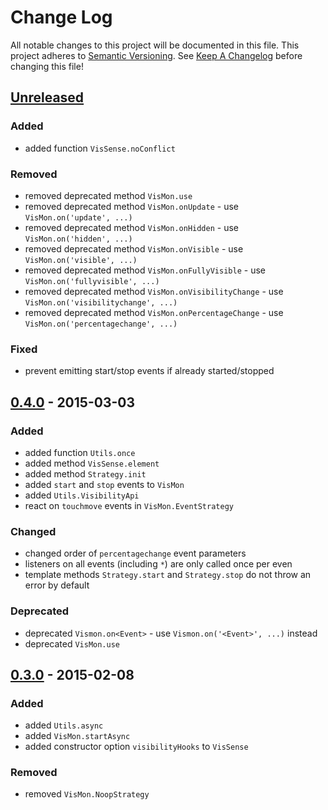 # Change Log
All notable changes to this project will be documented in this file.
This project adheres to [Semantic Versioning](http://semver.org/).
See [Keep A Changelog](https://github.com/olivierlacan/keep-a-changelog) 
before changing this file!

## [Unreleased][unreleased]
### Added
- added function `VisSense.noConflict`

### Removed
- removed deprecated method `VisMon.use`
- removed deprecated method `VisMon.onUpdate` - use `VisMon.on('update', ...)`
- removed deprecated method `VisMon.onHidden` - use `VisMon.on('hidden', ...)`
- removed deprecated method `VisMon.onVisible` - use `VisMon.on('visible', ...)`
- removed deprecated method `VisMon.onFullyVisible` - use `VisMon.on('fullyvisible', ...)`
- removed deprecated method `VisMon.onVisibilityChange` - use `VisMon.on('visibilitychange', ...)`
- removed deprecated method `VisMon.onPercentageChange` - use `VisMon.on('percentagechange', ...)`

### Fixed
- prevent emitting start/stop events if already started/stopped

## [0.4.0] - 2015-03-03
### Added
- added function `Utils.once`
- added method `VisSense.element`
- added method `Strategy.init`
- added `start` and `stop` events to `VisMon`
- added `Utils.VisibilityApi`
- react on `touchmove` events in `VisMon.EventStrategy`

### Changed
- changed order of `percentagechange` event parameters
- listeners on all events (including `*`) are only called once per even
- template methods `Strategy.start` and `Strategy.stop` do not throw an error by default

### Deprecated
- deprecated `Vismon.on<Event>` - use `Vismon.on('<Event>', ...)` instead
- deprecated `VisMon.use`


## [0.3.0] - 2015-02-08
### Added
- added `Utils.async`
- added `VisMon.startAsync`
- added constructor option `visibilityHooks` to `VisSense`

### Removed
- removed `VisMon.NoopStrategy`

[unreleased]: https://github.com/vissense/vissense/compare/0.4.0...HEAD
[0.4.0]: https://github.com/vissense/vissense/compare/0.3.0...0.4.0
[0.3.0]: https://github.com/vissense/vissense/compare/0.2.1...0.3.0
